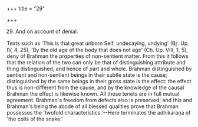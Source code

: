 +++
title = "29"

+++




29. And on account of denial.

Texts such as 'This is that great unborn Self, undecaying, undying' (Br̥. Up. IV, 4, 25), 'By the old age of the body that does not age' (Cḥ. Up. VIII, 1, 5), deny of Brahman the properties of non-sentient matter. From this it follows that the relation of the two can only be that of distinguishing attribute and thing distinguished, and hence of part and whole. Brahman distinguished by sentient and non-sentient beings in their subtle state is the cause; distinguished by the same beings in their gross state is the effect: the effect thus is non-different from the cause, and by the knowledge of the causal Brahman the effect is likewise known. All these tenets are in full mutual agreement. Brahman's freedom from defects also is preserved; and this and Brahman's being the abode of all blessed qualities prove that Brahman possesses the 'twofold characteristics.'--Here terminates the adhikaraṇa of 'the coils of the snake.'

